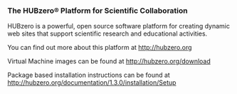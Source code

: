 ### The HUBzero® Platform for Scientific Collaboration

HUBzero is a powerful, open source software platform for creating dynamic web sites that support scientific research and educational activities.

You can find out more about this platform at http://hubzero.org

Virtual Machine images can be found at http://hubzero.org/download

Package based installation instructions can be found at http://hubzero.org/documentation/1.3.0/installation/Setup
